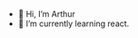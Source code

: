 - 👋 Hi, I’m Arthur
- 🌱 I’m currently learning react.

<!---
ALuethe/ALuethe is a ✨ special ✨ repository because its `README.md` (this file) appears on your GitHub profile.
You can click the Preview link to take a look at your changes.
--->
